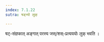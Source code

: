 ```yaml
---
index: 7.1.22
sutra: षड्भ्यो लुक्

---
```

षट्-संज्ञकात् अङ्गात् परस्य जस्/शस्-प्रत्यययोः लुक् भवति ।          